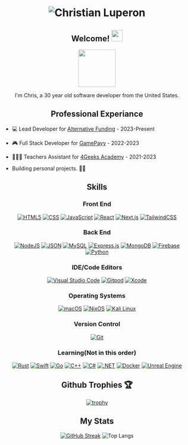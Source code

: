 <h1 align="center">
    <image src="./name.svg" alt="Christian Luperon" />
</h1>

<div align="center">

## Welcome! <img src="https://media.giphy.com/media/hvRJCLFzcasrR4ia7z/giphy.gif" width="30px"/>

<img src="https://mir-s3-cdn-cf.behance.net/project_modules/hd/06f21a161921919.63cd7887d0a70.gif" width="100" />

I'm Chris, a 30 year old software developer from the United States.

## Professional Experiance
</div>

- 💻 Lead Developer for [Alternative Funding](https://altfunding.com) - 2023-Present

- 🎮 Full Stack Developer for [GamePayy](https://gamepayy.com) - 2022-2023

- 👨🏾‍🏫 Teachers Assistant for [4Geeks Academy](4geeksacademy.com) - 2021-2023

* Building personal projects. 👍🏾
<div align="center">
    
## Skills

### Front End

[![HTML5](https://img.shields.io/badge/HTML-%23E34F26.svg?logo=html5&logoColor=white)](#)
[![CSS](https://img.shields.io/badge/CSS-1572B6?logo=css3&logoColor=fff)](#)
[![JavaScript](https://img.shields.io/badge/JavaScript-F7DF1E?logo=javascript&logoColor=000)](#)
[![React](https://img.shields.io/badge/React-%2320232a.svg?logo=react&logoColor=%2361DAFB)](#)
[![Next.js](https://img.shields.io/badge/Next.js-black?logo=next.js&logoColor=white)](#)
[![TailwindCSS](https://img.shields.io/badge/Tailwind%20CSS-%2338B2AC.svg?logo=tailwind-css&logoColor=white)](#)

### Back End

[![NodeJS](https://img.shields.io/badge/Node.js-6DA55F?logo=node.js&logoColor=white)](#)
[![JSON](https://img.shields.io/badge/JSON-000?logo=json&logoColor=fff)](#)
[![MySQL](https://img.shields.io/badge/MySQL-4479A1?logo=mysql&logoColor=fff)](#)
[![Express.js](https://img.shields.io/badge/Express.js-%23404d59.svg?logo=express&logoColor=%2361DAFB)](#)
[![MongoDB](https://img.shields.io/badge/MongoDB-%234ea94b.svg?logo=mongodb&logoColor=white)](#)
[![Firebase](https://img.shields.io/badge/Firebase-039BE5?logo=Firebase&logoColor=white)](#)
[![Python](https://img.shields.io/badge/Python-3776AB?logo=python&logoColor=fff)](#)

### IDE/Code Editors

[![Visual Studio Code](https://custom-icon-badges.demolab.com/badge/Visual%20Studio%20Code-0078d7.svg?logo=vsc&logoColor=white)](#)
[![Gitpod](https://img.shields.io/badge/Gitpod-FFAE33?logo=gitpod&logoColor=fff)](#)
[![Xcode](https://img.shields.io/badge/Xcode-007ACC?logo=Xcode&logoColor=white)](#)

### Operating Systems

[![macOS](https://img.shields.io/badge/macOS-000000?logo=apple&logoColor=F0F0F0)](#)
[![NixOS](https://img.shields.io/badge/NixOS-5277C3?style=flat&logo=nixos&logoColor=white)](#)
[![Kali Linux](https://img.shields.io/badge/Kali%20Linux-557C94?logo=kalilinux&logoColor=fff)](#)

### Version Control

[![Git](https://img.shields.io/badge/Git-F05032?logo=git&logoColor=fff)](#)

### Learning(Not in this order)

[![Rust](https://img.shields.io/badge/Rust-%23000000.svg?e&logo=rust&logoColor=white)](#)
[![Swift](https://img.shields.io/badge/Swift-F54A2A?logo=swift&logoColor=white)](#)
[![Go](https://img.shields.io/badge/Go-%2300ADD8.svg?&logo=go&logoColor=white)](#)
[![C++](https://img.shields.io/badge/C++-%2300599C.svg?logo=c%2B%2B&logoColor=white)](#)
[![C#](https://custom-icon-badges.demolab.com/badge/C%23-%23239120.svg?logo=cshrp&logoColor=white)](#)
[![.NET](https://img.shields.io/badge/.NET-512BD4?logo=dotnet&logoColor=fff)](#)
[![Docker](https://img.shields.io/badge/Docker-2496ED?logo=docker&logoColor=fff)](#)
[![Unreal Engine](https://img.shields.io/badge/Unreal%20Engine-%23313131.svg?logo=unrealengine&logoColor=white)](#)

## Github Trophies 🏆

[![trophy](https://github-profile-trophy.vercel.app/?username=ryo-ma&theme=onedark)](https://github.com/ryo-ma/github-profile-trophy)

## My Stats

[![GitHub Streak](http://github-readme-streak-stats.herokuapp.com?user=Lupey1103&theme=tokyonight_duo&hide_border=true)](https://git.io/streak-stats)
![Top Langs](https://github-readme-stats.vercel.app/api/top-langs/?username=Lupey1103&layout=donut&hide=python&theme=radical)
